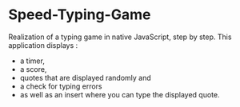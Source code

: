 # Speed-Typing-Game

Realization of a typing game in native JavaScript, step by step.
This application displays :

- a timer,
- a score,
- quotes that are displayed randomly and
- a check for typing errors
- as well as an insert where you can type the displayed quote.
